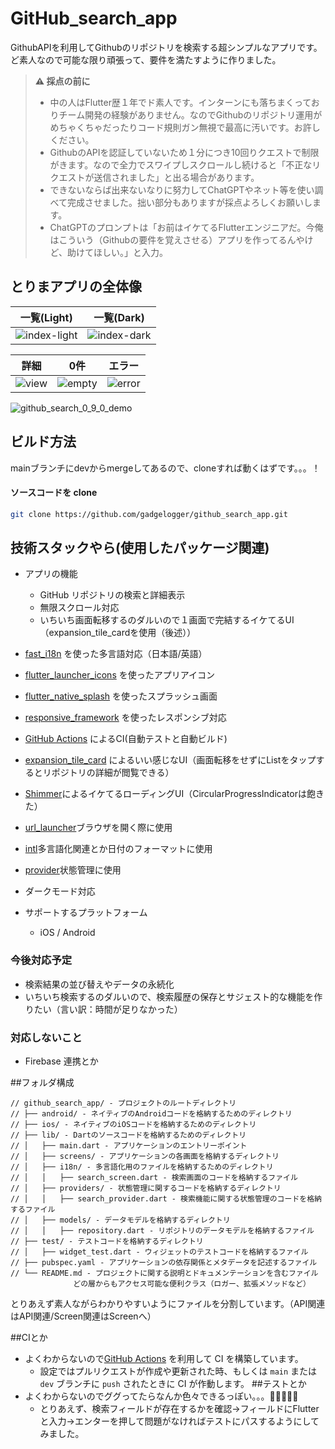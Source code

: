 # GitHub_search_app

GithubAPIを利用してGithubのリポジトリを検索する超シンプルなアプリです。ど素人なので可能な限り頑張って、要件を満たすように作りました。
> **:warning: 採点の前に**  
> - 中の人はFlutter歴１年でド素人です。インターンにも落ちまくっておりチーム開発の経験がありません。なのでGithubのリポジトリ運用がめちゃくちゃだったりコード規則ガン無視で最高に汚いです。お許しください。
> - GithubのAPIを認証していないため１分につき10回りクエストで制限がきます。なので全力でスワイプしスクロールし続けると「不正なリクエストが送信されました」と出る場合があります。
> - できないならば出来ないなりに努力してChatGPTやネット等を使い調べて完成させました。拙い部分もありますが採点よろしくお願いします。  
> -  ChatGPTのプロンプトは「お前はイケてるFlutterエンジニアだ。今俺はこういう（Githubの要件を覚えさせる）アプリを作ってるんやけど、助けてほしい。」と入力。

## とりまアプリの全体像

一覧(Light)|一覧(Dark)
--|--
![index-light](https://user-images.githubusercontent.com/39609331/246593499-2ae49fd5-6828-4d26-bf27-ed96247731e1.PNG)|![index-dark](https://user-images.githubusercontent.com/39609331/246593502-acb74ebd-a2d5-4947-bc67-24b8d7ab0ce3.PNG)

詳細|0件|エラー
--|--|--
![view](https://user-images.githubusercontent.com/39609331/246593594-a6320952-c1f6-43e9-8516-82b7d8a0b22d.PNG)|![empty](https://user-images.githubusercontent.com/39609331/246593598-0c3edda5-50db-4ef1-8ba8-c50d6a1f5889.PNG)|![error](https://user-images.githubusercontent.com/39609331/246593596-c1e630bf-6234-4d53-abf4-448bf06e688d.PNG)

![github_search_0_9_0_demo](https://user-images.githubusercontent.com/39609331/246594092-7e26ccd3-587b-41aa-8565-fd3182c8c274.gif)

## ビルド方法
mainブランチにdevからmergeしてあるので、cloneすれば動くはずです。。。！
#### ソースコードを clone
  
```bash
git clone https://github.com/gadgelogger/github_search_app.git
```
## 技術スタックやら(使用したパッケージ関連)
- アプリの機能
  - GitHub リポジトリの検索と詳細表示
  - 無限スクロール対応
  - いちいち画面転移するのダルいので１画面で完結するイケてるUI（expansion_tile_cardを使用（後述））
- [fast_i18n](https://pub.dev/packages/fast_i18n) を使った多言語対応（日本語/英語）
- [flutter_launcher_icons](https://pub.dev/packages/flutter_launcher_icons) を使ったアプリアイコン
- [flutter_native_splash](https://pub.dev/packages/flutter_native_splash) を使ったスプラッシュ画面
- [responsive_framework](https://pub.dev/packages/responsive_framework) を使ったレスポンシブ対応
- [GitHub Actions](https://github.co.jp/features/actions) によるCI(自動テストと自動ビルド)
- [expansion_tile_card](https://pub.dev/packages/expansion_tile_card) によるいい感じなUI（画面転移をせずにListをタップするとリポジトリの詳細が閲覧できる）
- [Shimmer](https://pub.dev/packages/shimmer/install)によるイケてるローディングUI（CircularProgressIndicatorは飽きた）
- [url_launcher](https://pub.dev/packages/url_launcher)ブラウザを開く際に使用
- [intl](https://pub.dev/packages/intl)多言語化関連とか日付のフォーマットに使用
- [provider](https://pub.dev/packages/provider)状態管理に使用

- ダークモード対応
- サポートするプラットフォーム
  - iOS / Android 

### 今後対応予定

- 検索結果の並び替えやデータの永続化
- いちいち検索するのダルいので、検索履歴の保存とサジェスト的な機能を作りたい（言い訳：時間が足りなかった）
### 対応しないこと

- Firebase 連携とか

##フォルダ構成
```  
// github_search_app/ - プロジェクトのルートディレクトリ
// ├── android/ - ネイティブのAndroidコードを格納するためのディレクトリ
// ├── ios/ - ネイティブのiOSコードを格納するためのディレクトリ
// ├── lib/ - Dartのソースコードを格納するためのディレクトリ
// │   ├── main.dart - アプリケーションのエントリーポイント
// │   ├── screens/ - アプリケーションの各画面を格納するディレクトリ
// │   ├── i18n/ - 多言語化用のファイルを格納するためのディレクトリ
// │   │   ├── search_screen.dart - 検索画面のコードを格納するファイル
// │   ├── providers/ - 状態管理に関するコードを格納するディレクトリ
// │   │   ├── search_provider.dart - 検索機能に関する状態管理のコードを格納するファイル
// │   ├── models/ - データモデルを格納するディレクトリ
// │   │   ├── repository.dart - リポジトリのデータモデルを格納するファイル
// ├── test/ - テストコードを格納するディレクトリ
// │   ├── widget_test.dart - ウィジェットのテストコードを格納するファイル
// ├── pubspec.yaml - アプリケーションの依存関係とメタデータを記述するファイル
// └── README.md - プロジェクトに関する説明とドキュメンテーションを含むファイル
              どの層からもアクセス可能な便利クラス（ロガー、拡張メソッドなど）
```
とりあえず素人ながらわかりやすいようにファイルを分割しています。（API関連はAPI関連/Screen関連はScreenへ）

##CIとか
- よくわからないので[GitHub Actions](https://github.co.jp/features/actions) を利用して CI を構築しています。
  - 設定ではプルリクエストが作成や更新された時、もしくは `main` または `dev` ブランチに `push` されたときに CI が作動します。
##テストとか
- よくわからないのでググってたらなんか色々できるっぽい。。。🤔🤔🤔🤔🤔
  - とりあえず、検索フィールドが存在するかを確認→フィールドにFlutterと入力→エンターを押して問題がなければテストにパスするようにしてみました。

